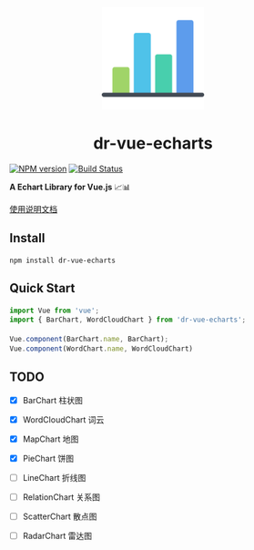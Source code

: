 

<p align="center">
  <a href="https://drinkeewu.github.io/dr-vue-echarts/" target="_blank">
    <img width="180" src="https://raw.githubusercontent.com/drinkeewu/dr-vue-echarts/master/docs/.vuepress/public/asset/logo.png" alt="logo">
  </a>
</p>
<h1 align="center">
  dr-vue-echarts
</h1>

[![NPM version](https://badge.fury.io/js/dr-vue-echarts.svg)](https://www.npmjs.com/package/dr-vue-echarts) 
[![Build Status](https://travis-ci.org/drinkeewu/dr-vue-echarts.svg?branch=master)](https://travis-ci.org/drinkeewu/dr-vue-echarts)

**A Echart Library for Vue.js** 📈📊

[使用说明文档](https://drinkeewu.github.io/dr-vue-echarts/)

## Install
```node
npm install dr-vue-echarts
```

## Quick Start
```js
import Vue from 'vue';
import { BarChart, WordCloudChart } from 'dr-vue-echarts';

Vue.component(BarChart.name, BarChart);
Vue.component(WordChart.name, WordCloudChart)
```

## TODO
- [x] BarChart 柱状图
- [x] WordCloudChart 词云
- [x] MapChart 地图
- [x] PieChart 饼图
- [ ] LineChart 折线图
- [ ] RelationChart 关系图
- [ ] ScatterChart 散点图
- [ ] RadarChart 雷达图



